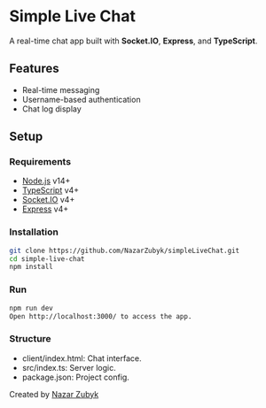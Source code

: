 # Simple Live Chat

A real-time chat app built with **Socket.IO**, **Express**, and **TypeScript**.

## Features

- Real-time messaging
- Username-based authentication
- Chat log display

## Setup

### Requirements

- [Node.js](https://nodejs.org/) v14+
- [TypeScript](https://www.typescriptlang.org/) v4+
- [Socket.IO](https://socket.io/) v4+
- [Express](https://expressjs.com/) v4+

### Installation

```bash
git clone https://github.com/NazarZubyk/simpleLiveChat.git
cd simple-live-chat
npm install
```

### Run

```bash
npm run dev
Open http://localhost:3000/ to access the app.
```


### Structure

* client/index.html: Chat interface.
* src/index.ts: Server logic.
* package.json: Project config.

Created by [Nazar Zubyk](https://github.com/NazarZubyk)








